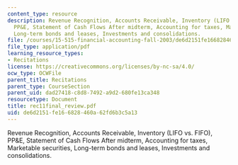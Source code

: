 ```yaml
---
content_type: resource
description: Revenue Recognition, Accounts Receivable, Inventory (LIFO vs. FIFO),
  PP&E, Statement of Cash Flows After midterm, Accounting for taxes, Marketable securities,
  Long-term bonds and leases, Investments and consolidations.
file: /courses/15-515-financial-accounting-fall-2003/de6d2151fe166828460a62fd6b3c5a13_rec11final_review.pdf
file_type: application/pdf
learning_resource_types:
- Recitations
license: https://creativecommons.org/licenses/by-nc-sa/4.0/
ocw_type: OCWFile
parent_title: Recitations
parent_type: CourseSection
parent_uid: dad27418-c8d8-7492-a9d2-680fe13ca348
resourcetype: Document
title: rec11final_review.pdf
uid: de6d2151-fe16-6828-460a-62fd6b3c5a13
---
```

Revenue Recognition, Accounts Receivable, Inventory (LIFO vs. FIFO), PP&E, Statement of Cash Flows After midterm, Accounting for taxes, Marketable securities, Long-term bonds and leases, Investments and consolidations.